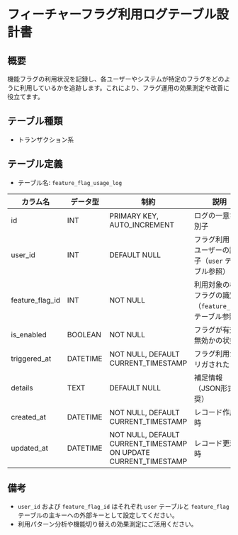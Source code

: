 # フィーチャーフラグ利用ログテーブル設計書

## 概要
機能フラグの利用状況を記録し、各ユーザーやシステムが特定のフラグをどのように利用しているかを追跡します。これにより、フラグ運用の効果測定や改善に役立てます。

## テーブル種類
- トランザクション系

## テーブル定義
- テーブル名: `feature_flag_usage_log`

| カラム名         | データ型      | 制約                                      | 説明                                    |
|------------------|---------------|-------------------------------------------|-----------------------------------------|
| id               | INT           | PRIMARY KEY, AUTO_INCREMENT               | ログの一意な識別子                        |
| user_id          | INT           | DEFAULT NULL                              | フラグ利用したユーザーの識別子（`user` テーブル参照） |
| feature_flag_id  | INT           | NOT NULL                                  | 利用対象の機能フラグの識別子（`feature_flag` テーブル参照） |
| is_enabled       | BOOLEAN       | NOT NULL                                  | フラグが有効か無効かの状態                |
| triggered_at     | DATETIME      | NOT NULL, DEFAULT CURRENT_TIMESTAMP       | フラグ利用がトリガされた日時             |
| details          | TEXT          | DEFAULT NULL                              | 補足情報（JSON形式推奨）                |
| created_at       | DATETIME      | NOT NULL, DEFAULT CURRENT_TIMESTAMP       | レコード作成日時                        |
| updated_at       | DATETIME      | NOT NULL, DEFAULT CURRENT_TIMESTAMP ON UPDATE CURRENT_TIMESTAMP | レコード更新日時            |

## 備考
- `user_id` および `feature_flag_id` はそれぞれ `user` テーブルと `feature_flag` テーブルの主キーへの外部キーとして設定してください。
- 利用パターン分析や機能切り替えの効果測定にご活用ください。
